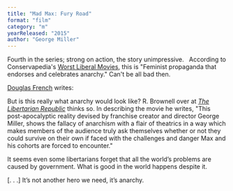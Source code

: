 ```yaml
---
title: "Mad Max: Fury Road"
format: "film"
category: "m"
yearReleased: "2015"
author: "George Miller"
---
```

Fourth in the series; strong on action, the story  unimpressive.
 
According to Conservapedia's <a href="http://www.conservapedia.com/Essay:Worst_Liberal_Movies">Worst Liberal  Movies</a>, this is "Feminist propaganda that endorses and celebrates anarchy."  Can't be all bad then. 

<a href="http://www.conservapedia.com/Essay:Worst_Liberal_Movies">Douglas French</a>  writes: 

But is this really what anarchy would look like? R.  Brownell over at <a href="http://thelibertarianrepublic.com/mad-max-fury-road-review-life-under-anarchy-spoilers/"> <i>The Libertarian Republic</i></a> thinks so. In describing the movie he  writes, "This post-apocalyptic reality devised by franchise creator and director  George Miller, shows the fallacy of anarchism with a flair of theatrics in a way  which makes members of the audience truly ask themselves whether or not they  could survive on their own if faced with the challenges and danger Max and his  cohorts are forced to encounter."

It seems even some libertarians forget that all the  world’s problems are caused by government. What is good in the world happens  despite it.

[. . .] It’s not another hero we need, it’s anarchy.
